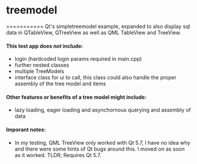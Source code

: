 # treemodel
===========
Qt's simpletreemodel example, expanded to also display sql data in QTableView, QTreeView as well as QML TableView and TreeView.

#### This test app does _not_ include:
- login (hardcoded login params required in main.cpp)
- further nested classes
- multiple TreeModels
- interface class for ui to call, this class could also handle the proper assembly of the tree model and items 

#### Other features or benefits of a tree model might include: 
- lazy loading, eager loading and asynchornous querying and assembly of data

#### Imporant notes:
- In my testing, QML TreeView only worked with Qt 5.7, I have no idea why and there were some hints of Qt bugs around this. I moved on as soon as it worked. TLDR; Requires Qt 5.7.
